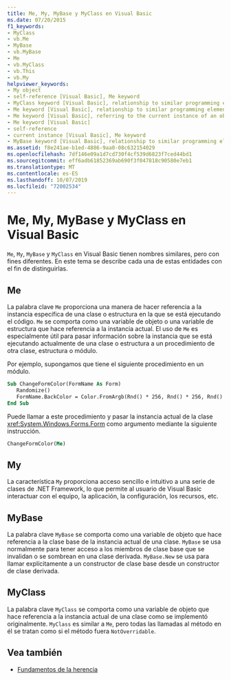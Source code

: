 ```yaml
---
title: Me, My, MyBase y MyClass en Visual Basic
ms.date: 07/20/2015
f1_keywords:
- MyClass
- vb.Me
- MyBase
- vb.MyBase
- Me
- vb.MyClass
- vb.This
- vb.My
helpviewer_keywords:
- My object
- self-reference [Visual Basic], Me keyword
- MyClass keyword [Visual Basic], relationship to similar programming elements
- Me keyword [Visual Basic], relationship to similar programming elements
- Me keyword [Visual Basic], referring to the current instance of an object
- Me keyword [Visual Basic]
- self-reference
- current instance [Visual Basic], Me keyword
- MyBase keyword [Visual Basic], relationship to similar programming elements
ms.assetid: f8e241ae-b1ed-4886-9aa0-08c632154029
ms.openlocfilehash: 7df146e09a1d7cd730f4cf539d6823f7ced44bd1
ms.sourcegitcommit: eff6adb61852369ab690f3f047818c90580e7eb1
ms.translationtype: MT
ms.contentlocale: es-ES
ms.lasthandoff: 10/07/2019
ms.locfileid: "72002534"
---
```

# <a name="me-my-mybase-and-myclass-in-visual-basic"></a>Me, My, MyBase y MyClass en Visual Basic
`Me`, `My`, `MyBase` y `MyClass` en Visual Basic tienen nombres similares, pero con fines diferentes. En este tema se describe cada una de estas entidades con el fin de distinguirlas.  
  
## <a name="me"></a>Me  
 La palabra clave `Me` proporciona una manera de hacer referencia a la instancia específica de una clase o estructura en la que se está ejecutando el código. `Me` se comporta como una variable de objeto o una variable de estructura que hace referencia a la instancia actual. El uso de `Me` es especialmente útil para pasar información sobre la instancia que se está ejecutando actualmente de una clase o estructura a un procedimiento de otra clase, estructura o módulo.  
  
 Por ejemplo, supongamos que tiene el siguiente procedimiento en un módulo.  
  
```vb  
Sub ChangeFormColor(FormName As Form)  
   Randomize()  
   FormName.BackColor = Color.FromArgb(Rnd() * 256, Rnd() * 256, Rnd() * 256)  
End Sub  
```  
  
 Puede llamar a este procedimiento y pasar la instancia actual de la clase <xref:System.Windows.Forms.Form> como argumento mediante la siguiente instrucción.  
  
```vb  
ChangeFormColor(Me)  
```  
  
## <a name="my"></a>My  
 La característica `My` proporciona acceso sencillo e intuitivo a una serie de clases de .NET Framework, lo que permite al usuario de Visual Basic interactuar con el equipo, la aplicación, la configuración, los recursos, etc.  
  
## <a name="mybase"></a>MyBase  
 La palabra clave `MyBase` se comporta como una variable de objeto que hace referencia a la clase base de la instancia actual de una clase. `MyBase` se usa normalmente para tener acceso a los miembros de clase base que se invalidan o se sombrean en una clase derivada. `MyBase.New` se usa para llamar explícitamente a un constructor de clase base desde un constructor de clase derivada.  
  
## <a name="myclass"></a>MyClass  
 La palabra clave `MyClass` se comporta como una variable de objeto que hace referencia a la instancia actual de una clase como se implementó originalmente. `MyClass` es similar a `Me`, pero todas las llamadas al método en él se tratan como si el método fuera `NotOverridable`.  
  
## <a name="see-also"></a>Vea también

- [Fundamentos de la herencia](../../../visual-basic/programming-guide/language-features/objects-and-classes/inheritance-basics.md)
